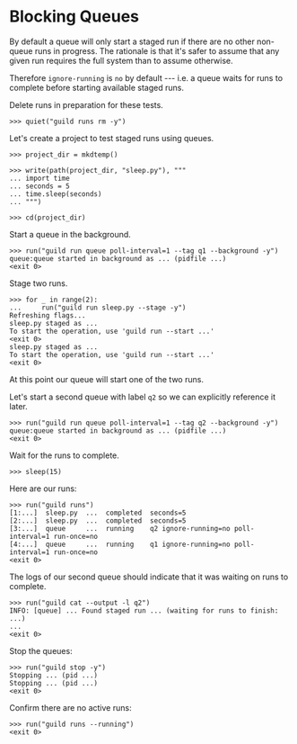 # Blocking Queues

By default a queue will only start a staged run if there are no other
non-queue runs in progress. The rationale is that it's safer to assume
that any given run requires the full system than to assume otherwise.

Therefore `ignore-running` is `no` by default --- i.e. a queue waits
for runs to complete before starting available staged runs.

Delete runs in preparation for these tests.

    >>> quiet("guild runs rm -y")

Let's create a project to test staged runs using queues.

    >>> project_dir = mkdtemp()

    >>> write(path(project_dir, "sleep.py"), """
    ... import time
    ... seconds = 5
    ... time.sleep(seconds)
    ... """)

    >>> cd(project_dir)

Start a queue in the background.

    >>> run("guild run queue poll-interval=1 --tag q1 --background -y")
    queue:queue started in background as ... (pidfile ...)
    <exit 0>

Stage two runs.

    >>> for _ in range(2):
    ...     run("guild run sleep.py --stage -y")
    Refreshing flags...
    sleep.py staged as ...
    To start the operation, use 'guild run --start ...'
    <exit 0>
    sleep.py staged as ...
    To start the operation, use 'guild run --start ...'
    <exit 0>

At this point our queue will start one of the two runs.

Let's start a second queue with label `q2` so we can explicitly
reference it later.

    >>> run("guild run queue poll-interval=1 --tag q2 --background -y")
    queue:queue started in background as ... (pidfile ...)
    <exit 0>

Wait for the runs to complete.

    >>> sleep(15)

Here are our runs:

    >>> run("guild runs")
    [1:...]  sleep.py  ...  completed  seconds=5
    [2:...]  sleep.py  ...  completed  seconds=5
    [3:...]  queue     ...  running    q2 ignore-running=no poll-interval=1 run-once=no
    [4:...]  queue     ...  running    q1 ignore-running=no poll-interval=1 run-once=no
    <exit 0>

The logs of our second queue should indicate that it was waiting on
runs to complete.

    >>> run("guild cat --output -l q2")
    INFO: [queue] ... Found staged run ... (waiting for runs to finish: ...)
    ...
    <exit 0>

Stop the queues:

    >>> run("guild stop -y")
    Stopping ... (pid ...)
    Stopping ... (pid ...)
    <exit 0>

Confirm there are no active runs:

    >>> run("guild runs --running")
    <exit 0>
